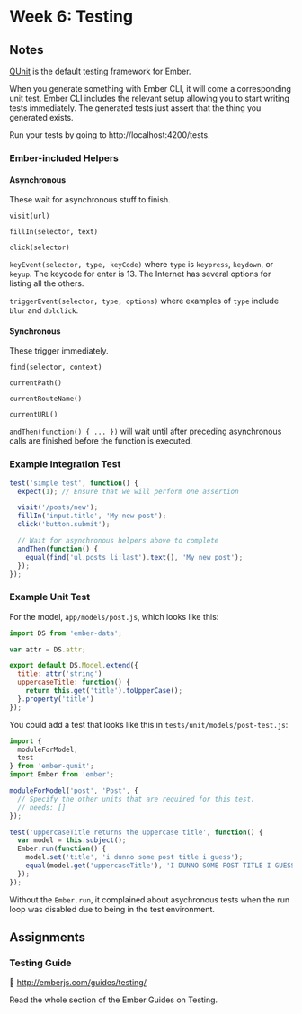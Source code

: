 # Week 6: Testing

## Notes

[QUnit](http://qunitjs.com/) is the default testing framework for Ember.

When you generate something with Ember CLI, it will come a corresponding unit test. Ember CLI includes the relevant setup allowing you to start writing tests immediately. The generated tests just assert that the thing you generated exists.

Run your tests by going to http://localhost:4200/tests.

### Ember-included Helpers

#### Asynchronous

These wait for asynchronous stuff to finish.

`visit(url)`

`fillIn(selector, text)`

`click(selector)`

`keyEvent(selector, type, keyCode)` where `type` is `keypress`, `keydown`, or `keyup`. The keycode for enter is 13. The Internet has several options for listing all the others.

`triggerEvent(selector, type, options)` where examples of `type` include `blur` and `dblclick`.

#### Synchronous

These trigger immediately.

`find(selector, context)`

`currentPath()`

`currentRouteName()`

`currentURL()`

`andThen(function() { ... })` will wait until after preceding asynchronous calls are finished before the function is executed.

### Example Integration Test

```javascript
test('simple test', function() {
  expect(1); // Ensure that we will perform one assertion

  visit('/posts/new');
  fillIn('input.title', 'My new post');
  click('button.submit');

  // Wait for asynchronous helpers above to complete
  andThen(function() {
    equal(find('ul.posts li:last').text(), 'My new post');
  });
});
```

### Example Unit Test

For the model, `app/models/post.js`, which looks like this:

```javascript
import DS from 'ember-data';

var attr = DS.attr;

export default DS.Model.extend({
  title: attr('string')
  uppercaseTitle: function() {
    return this.get('title').toUpperCase();
  }.property('title')
});
```

You could add a test that looks like this in `tests/unit/models/post-test.js`:

```javascript
import {
  moduleForModel,
  test
} from 'ember-qunit';
import Ember from 'ember';

moduleForModel('post', 'Post', {
  // Specify the other units that are required for this test.
  // needs: []
});

test('uppercaseTitle returns the uppercase title', function() {
  var model = this.subject();
  Ember.run(function() {
    model.set('title', 'i dunno some post title i guess');
    equal(model.get('uppercaseTitle'), 'I DUNNO SOME POST TITLE I GUESS');
  });
});
```

Without the `Ember.run`, it complained about asychronous tests when the run loop was disabled due to being in the test environment.


## Assignments

### Testing Guide

:book: http://emberjs.com/guides/testing/

Read the whole section of the Ember Guides on Testing.
